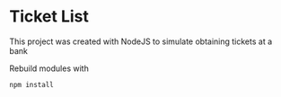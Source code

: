 # Ticket List

This project was created with NodeJS to simulate obtaining tickets at a bank

Rebuild modules with

```
npm install
```